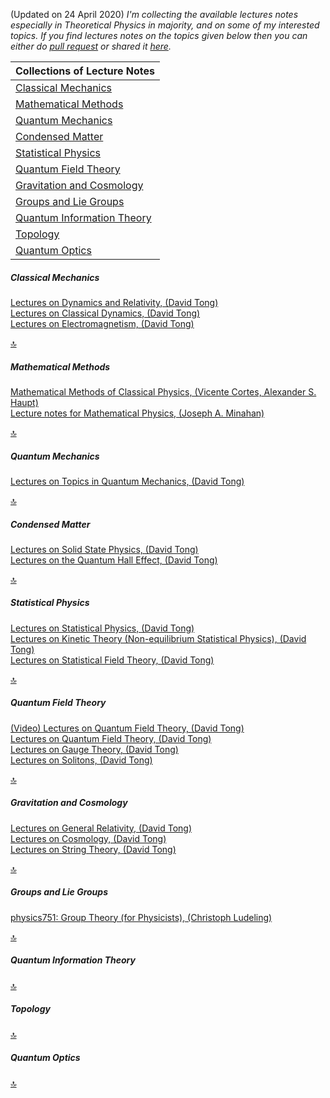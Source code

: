 (Updated on 24 April 2020)
<i>I'm collecting the available lectures notes especially in Theoretical Physics in majority, and on some of my interested topics. If you find lectures notes on the topics given below then you can either do [pull request](https://github.com/Damicristi/LectureNotes/pulls) or shared it [here](https://github.com/Damicristi/LectureNotes/issues/1).</i>

| Collections of Lecture Notes|                 
| :---------------------------|
| [Classical Mechanics](#0) |
| [Mathematical Methods](#1) |
| [Quantum Mechanics](#2) |
| [Condensed Matter](#3) |
| [Statistical Physics](#4) |
| [Quantum Field Theory](#5) |
| [Gravitation and Cosmology](#6) |
| [Groups and Lie Groups](#7) |
| [Quantum Information Theory](#8) |
| [Topology](#9) |
| [Quantum Optics](#10) |

<h5 id="0">Classical Mechanics</h5>

[Lectures on Dynamics and Relativity, (David Tong)](http://www.damtp.cam.ac.uk/user/tong/relativity/dynrel.pdf)\
[Lectures on Classical Dynamics, (David Tong)](http://www.damtp.cam.ac.uk/user/tong/dynamics/clas.pdf)\
[Lectures on Electromagnetism, (David Tong)](http://www.damtp.cam.ac.uk/user/tong/em/electro.pdf)

[🔝](#)

<h5 id="1">Mathematical Methods</h5>

[Mathematical Methods of Classical Physics, (Vicente Cortes, Alexander S. Haupt)](https://arxiv.org/pdf/1612.03100.pdf)\
[Lecture notes for Mathematical Physics, (Joseph A. Minahan)](https://www.physics.uu.se/digitalAssets/405/c_405910-l_1-k_notes_v3_0.pdf)

[🔝](#)

<h5 id="2">Quantum Mechanics</h5>

[Lectures on Topics in Quantum Mechanics, (David Tong)]()

[🔝](#)

<h5 id="3">Condensed Matter</h5>

[Lectures on Solid State Physics, (David Tong)](http://www.damtp.cam.ac.uk/user/tong/aqm/solidstate.pdf)\
[Lectures on the Quantum Hall Effect, (David Tong)](http://www.damtp.cam.ac.uk/user/tong/qhe/qhe.pdf)

[🔝](#)

<h5 id="4">Statistical Physics</h5>

[Lectures on Statistical Physics, (David Tong)](http://www.damtp.cam.ac.uk/user/tong/statphys/sp.pdf)\
[Lectures on Kinetic Theory (Non-equilibrium Statistical Physics), (David Tong)](http://www.damtp.cam.ac.uk/user/tong/kintheory/kt.pdf)\
[Lectures on Statistical Field Theory, (David Tong)](http://www.damtp.cam.ac.uk/user/tong/sft/sft.pdf)

[🔝](#)

<h5 id="5">Quantum Field Theory</h5>

[(Video) Lectures on Quantum Field Theory, (David Tong)](http://www.damtp.cam.ac.uk/user/tong/qftvids.html)\
[Lectures on Quantum Field Theory, (David Tong)](http://www.damtp.cam.ac.uk/user/tong/qft/qft.pdf)\
[Lectures on Gauge Theory, (David Tong)](http://www.damtp.cam.ac.uk/user/tong/gaugetheory/gt.pdf)\
[Lectures on Solitons, (David Tong)](http://www.damtp.cam.ac.uk/user/tong/tasi/tasi.pdf)

[🔝](#)

<h5 id="6">Gravitation and Cosmology</h5>

[Lectures on General Relativity, (David Tong)](http://www.damtp.cam.ac.uk/user/tong/gr/gr.pdf)\
[Lectures on Cosmology, (David Tong)](http://www.damtp.cam.ac.uk/user/tong/cosmo/cosmo.pdf)\
[Lectures on String Theory, (David Tong)](http://www.damtp.cam.ac.uk/user/tong/string/string.pdf)

[🔝](#)

<h5 id="7">Groups and Lie Groups</h5>

[physics751: Group Theory (for Physicists), (Christoph Ludeling)](http://www.th.physik.uni-bonn.de/nilles/people/luedeling/grouptheory/data/grouptheorynotes.pdf)

[🔝](#)

<h5 id="8">Quantum Information Theory</h5>

[🔝](#)

<h5 id="9">Topology</h5>

[🔝](#)

<h5 id="10">Quantum Optics</h5>

[🔝](#)


